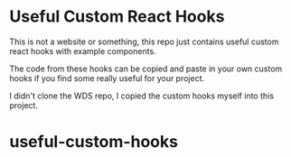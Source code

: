 # Useful Custom React Hooks

This is not a website or something,
this repo just contains useful custom react hooks with example components.

The code from these hooks can be copied and paste in your own custom hooks if you find some really useful for your project.

I didn't clone the WDS repo, I copied the custom hooks myself into this project.
# useful-custom-hooks
